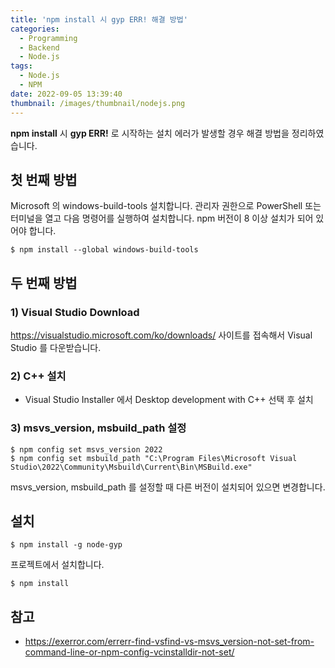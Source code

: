```yaml
---
title: 'npm install 시 gyp ERR! 해결 방법'
categories:
  - Programming
  - Backend
  - Node.js
tags:
  - Node.js
  - NPM
date: 2022-09-05 13:39:40
thumbnail: /images/thumbnail/nodejs.png
---
```


**npm install** 시 **gyp ERR!** 로 시작하는 설치 에러가 발생할 경우 해결 방법을 정리하였습니다.

## 첫 번째 방법

Microsoft 의 windows-build-tools 설치합니다. 관리자 권한으로 PowerShell 또는 터미널을 열고 다음 명령어를 실행하여 설치합니다.
npm 버전이 8 이상 설치가 되어 있어야 합니다.

```shell
$ npm install --global windows-build-tools
```

## 두 번째 방법

### 1) Visual Studio Download

https://visualstudio.microsoft.com/ko/downloads/ 사이트를 접속해서 Visual Studio 를 다운받습니다.

### 2) C++ 설치

- Visual Studio Installer 에서 Desktop development with C++ 선택 후 설치

### 3) msvs_version, msbuild_path 설정

```shell
$ npm config set msvs_version 2022
$ npm config set msbuild_path "C:\Program Files\Microsoft Visual Studio\2022\Community\Msbuild\Current\Bin\MSBuild.exe"
```

msvs_version, msbuild_path 를 설정할 때 다른 버전이 설치되어 있으면 변경합니다.

## 설치

```shell
$ npm install -g node-gyp
```

프로젝트에서 설치합니다.

```shell
$ npm install
```

## 참고

- https://exerror.com/errerr-find-vsfind-vs-msvs_version-not-set-from-command-line-or-npm-config-vcinstalldir-not-set/
